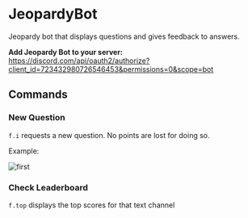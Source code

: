 # JeopardyBot
Jeopardy bot that displays questions and gives feedback to answers. 

**Add Jeopardy Bot to your server:**
https://discord.com/api/oauth2/authorize?client_id=723432980726546453&permissions=0&scope=bot

## Commands
### New Question 
```f.i``` requests a new question. No points are lost for doing so. 

Example:

![first](https://media.discordapp.net/attachments/754568181066235994/784886707815841803/unknown.png?width=458&height=599)


### Check Leaderboard
```f.top``` displays the top scores for that text channel 


